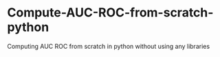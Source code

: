 # Compute-AUC-ROC-from-scratch-python
Computing AUC ROC from scratch in python without using any libraries
